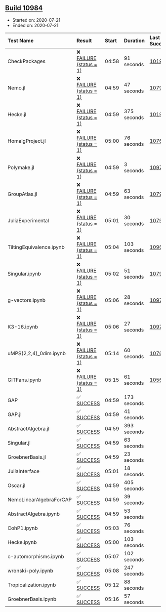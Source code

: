 ## [Build 10984](https://oscarci.mathematik.uni-kl.de/job/oscar/10984/)

* Started on: 2020-07-21
* Ended on: 2020-07-21

| Test Name    | Result | Start | Duration | Last Success | First Failure |
|:-------------|:-------|:------|:---------|:-------------|:--------------|
| CheckPackages | ❌ [FAILURE (status = 1)](https://oscarci.mathematik.uni-kl.de/job/oscar/10984/artifact/logs/build-10984/CheckPackages.log) | 04:58 | 91 seconds | [10197](https://oscarci.mathematik.uni-kl.de/job/oscar/10197/) | [10198](https://oscarci.mathematik.uni-kl.de/job/oscar/10198/) |
| Nemo.jl | ❌ [FAILURE (status = 1)](https://oscarci.mathematik.uni-kl.de/job/oscar/10984/artifact/logs/build-10984/Nemo.jl.log) | 04:59 | 47 seconds | [10790](https://oscarci.mathematik.uni-kl.de/job/oscar/10790/) | [10791](https://oscarci.mathematik.uni-kl.de/job/oscar/10791/) |
| Hecke.jl | ❌ [FAILURE (status = 1)](https://oscarci.mathematik.uni-kl.de/job/oscar/10984/artifact/logs/build-10984/Hecke.jl.log) | 04:59 | 375 seconds | [10197](https://oscarci.mathematik.uni-kl.de/job/oscar/10197/) | [10198](https://oscarci.mathematik.uni-kl.de/job/oscar/10198/) |
| HomalgProject.jl | ❌ [FAILURE (status = 1)](https://oscarci.mathematik.uni-kl.de/job/oscar/10984/artifact/logs/build-10984/HomalgProject.jl.log) | 05:00 | 76 seconds | [10765](https://oscarci.mathematik.uni-kl.de/job/oscar/10765/) | [10766](https://oscarci.mathematik.uni-kl.de/job/oscar/10766/) |
| Polymake.jl | ❌ [FAILURE (status = 1)](https://oscarci.mathematik.uni-kl.de/job/oscar/10984/artifact/logs/build-10984/Polymake.jl.log) | 04:59 | 3 seconds | [10977](https://oscarci.mathematik.uni-kl.de/job/oscar/10977/) | [10978](https://oscarci.mathematik.uni-kl.de/job/oscar/10978/) |
| GroupAtlas.jl | ❌ [FAILURE (status = 1)](https://oscarci.mathematik.uni-kl.de/job/oscar/10984/artifact/logs/build-10984/GroupAtlas.jl.log) | 04:59 | 63 seconds | [10790](https://oscarci.mathematik.uni-kl.de/job/oscar/10790/) | [10791](https://oscarci.mathematik.uni-kl.de/job/oscar/10791/) |
| JuliaExperimental | ❌ [FAILURE (status = 1)](https://oscarci.mathematik.uni-kl.de/job/oscar/10984/artifact/logs/build-10984/JuliaExperimental.log) | 05:01 | 30 seconds | [10790](https://oscarci.mathematik.uni-kl.de/job/oscar/10790/) | [10791](https://oscarci.mathematik.uni-kl.de/job/oscar/10791/) |
| TiltingEquivalence.ipynb | ❌ [FAILURE (status = 1)](https://oscarci.mathematik.uni-kl.de/job/oscar/10984/artifact/logs/build-10984/TiltingEquivalence.ipynb.log) | 05:04 | 103 seconds | [10962](https://oscarci.mathematik.uni-kl.de/job/oscar/10962/) | [10963](https://oscarci.mathematik.uni-kl.de/job/oscar/10963/) |
| Singular.ipynb | ❌ [FAILURE (status = 1)](https://oscarci.mathematik.uni-kl.de/job/oscar/10984/artifact/logs/build-10984/Singular.ipynb.log) | 05:02 | 51 seconds | [10790](https://oscarci.mathematik.uni-kl.de/job/oscar/10790/) | [10791](https://oscarci.mathematik.uni-kl.de/job/oscar/10791/) |
| g-vectors.ipynb | ❌ [FAILURE (status = 1)](https://oscarci.mathematik.uni-kl.de/job/oscar/10984/artifact/logs/build-10984/g-vectors.ipynb.log) | 05:06 | 28 seconds | [10977](https://oscarci.mathematik.uni-kl.de/job/oscar/10977/) | [10978](https://oscarci.mathematik.uni-kl.de/job/oscar/10978/) |
| K3-16.ipynb | ❌ [FAILURE (status = 1)](https://oscarci.mathematik.uni-kl.de/job/oscar/10984/artifact/logs/build-10984/K3-16.ipynb.log) | 05:06 | 27 seconds | [10977](https://oscarci.mathematik.uni-kl.de/job/oscar/10977/) | [10978](https://oscarci.mathematik.uni-kl.de/job/oscar/10978/) |
| uMPS(2,2,4)_0dim.ipynb | ❌ [FAILURE (status = 1)](https://oscarci.mathematik.uni-kl.de/job/oscar/10984/artifact/logs/build-10984/uMPS-2-2-4-_0dim.ipynb.log) | 05:14 | 60 seconds | [10765](https://oscarci.mathematik.uni-kl.de/job/oscar/10765/) | [10766](https://oscarci.mathematik.uni-kl.de/job/oscar/10766/) |
| GITFans.ipynb | ❌ [FAILURE (status = 1)](https://oscarci.mathematik.uni-kl.de/job/oscar/10984/artifact/logs/build-10984/GITFans.ipynb.log) | 05:15 | 61 seconds | [10566](https://oscarci.mathematik.uni-kl.de/job/oscar/10566/) | [10567](https://oscarci.mathematik.uni-kl.de/job/oscar/10567/) |
| GAP | ✅ [SUCCESS](https://oscarci.mathematik.uni-kl.de/job/oscar/10984/artifact/logs/build-10984/GAP.log) | 04:59 | 173 seconds |  |  |
| GAP.jl | ✅ [SUCCESS](https://oscarci.mathematik.uni-kl.de/job/oscar/10984/artifact/logs/build-10984/GAP.jl.log) | 04:59 | 41 seconds |  |  |
| AbstractAlgebra.jl | ✅ [SUCCESS](https://oscarci.mathematik.uni-kl.de/job/oscar/10984/artifact/logs/build-10984/AbstractAlgebra.jl.log) | 04:59 | 393 seconds |  |  |
| Singular.jl | ✅ [SUCCESS](https://oscarci.mathematik.uni-kl.de/job/oscar/10984/artifact/logs/build-10984/Singular.jl.log) | 04:59 | 63 seconds |  |  |
| GroebnerBasis.jl | ✅ [SUCCESS](https://oscarci.mathematik.uni-kl.de/job/oscar/10984/artifact/logs/build-10984/GroebnerBasis.jl.log) | 04:59 | 23 seconds |  |  |
| JuliaInterface | ✅ [SUCCESS](https://oscarci.mathematik.uni-kl.de/job/oscar/10984/artifact/logs/build-10984/JuliaInterface.log) | 05:01 | 18 seconds |  |  |
| Oscar.jl | ✅ [SUCCESS](https://oscarci.mathematik.uni-kl.de/job/oscar/10984/artifact/logs/build-10984/Oscar.jl.log) | 04:59 | 405 seconds |  |  |
| NemoLinearAlgebraForCAP | ✅ [SUCCESS](https://oscarci.mathematik.uni-kl.de/job/oscar/10984/artifact/logs/build-10984/NemoLinearAlgebraForCAP.log) | 04:59 | 39 seconds |  |  |
| AbstractAlgebra.ipynb | ✅ [SUCCESS](https://oscarci.mathematik.uni-kl.de/job/oscar/10984/artifact/logs/build-10984/AbstractAlgebra.ipynb.log) | 04:59 | 53 seconds |  |  |
| CohP1.ipynb | ✅ [SUCCESS](https://oscarci.mathematik.uni-kl.de/job/oscar/10984/artifact/logs/build-10984/CohP1.ipynb.log) | 05:03 | 76 seconds |  |  |
| Hecke.ipynb | ✅ [SUCCESS](https://oscarci.mathematik.uni-kl.de/job/oscar/10984/artifact/logs/build-10984/Hecke.ipynb.log) | 05:00 | 103 seconds |  |  |
| c-automorphisms.ipynb | ✅ [SUCCESS](https://oscarci.mathematik.uni-kl.de/job/oscar/10984/artifact/logs/build-10984/c-automorphisms.ipynb.log) | 05:07 | 102 seconds |  |  |
| wronski-poly.ipynb | ✅ [SUCCESS](https://oscarci.mathematik.uni-kl.de/job/oscar/10984/artifact/logs/build-10984/wronski-poly.ipynb.log) | 05:08 | 247 seconds |  |  |
| Tropicalization.ipynb | ✅ [SUCCESS](https://oscarci.mathematik.uni-kl.de/job/oscar/10984/artifact/logs/build-10984/Tropicalization.ipynb.log) | 05:12 | 88 seconds |  |  |
| GroebnerBasis.ipynb | ✅ [SUCCESS](https://oscarci.mathematik.uni-kl.de/job/oscar/10984/artifact/logs/build-10984/GroebnerBasis.ipynb.log) | 05:16 | 57 seconds |  |  |
